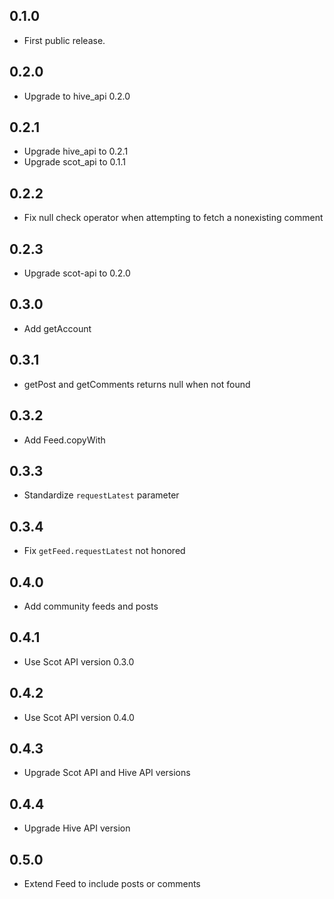 ## 0.1.0

- First public release.

## 0.2.0

- Upgrade to hive_api 0.2.0

## 0.2.1

- Upgrade hive_api to 0.2.1
- Upgrade scot_api to 0.1.1

## 0.2.2

- Fix null check operator when attempting to fetch a nonexisting comment

## 0.2.3

- Upgrade scot-api to 0.2.0

## 0.3.0

- Add getAccount

## 0.3.1

- getPost and getComments returns null when not found

## 0.3.2

- Add Feed.copyWith

## 0.3.3

- Standardize `requestLatest` parameter

## 0.3.4

- Fix `getFeed.requestLatest` not honored

## 0.4.0

- Add community feeds and posts

## 0.4.1

- Use Scot API version 0.3.0

## 0.4.2

- Use Scot API version 0.4.0

## 0.4.3

- Upgrade Scot API and Hive API versions

## 0.4.4

- Upgrade Hive API version

## 0.5.0

- Extend Feed to include posts or comments